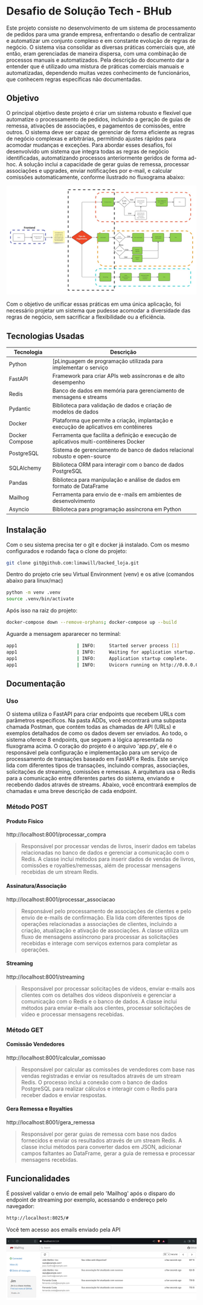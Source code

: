 # Desafio de Solução Tech - BHub

Este projeto consiste no desenvolvimento de um sistema de processamento de pedidos para uma grande empresa, enfrentando o desafio de centralizar e automatizar um conjunto complexo e em constante evolução de regras de negócio. O sistema visa consolidar as diversas práticas comerciais que, até então, eram gerenciadas de maneira dispersa, com uma combinação de processos manuais e automatizados. Pela descrição do documento dar a entender que é utilizado uma mistura de práticas comerciais manuais e automatizadas, dependendo muitas vezes conhecimento de funcionários, que conhecem regras específicas não documentadas.

## Objetivo

O principal objetivo deste projeto é criar um sistema robusto e flexível que automatize o processamento de pedidos, incluindo a geração de guias de remessa, ativações de associações, e pagamentos de comissões, entre outros. O sistema deve ser capaz de gerenciar de forma eficiente as regras de negócio complexas e arbitrárias, permitindo ajustes rápidos para acomodar mudanças e exceções. Para abordar esses desafios, foi desenvolvido um sistema que integra todas as regras de negócio identificadas, automatizando processos anteriormente geridos de forma ad-hoc. A solução inclui a capacidade de gerar guias de remessa, processar associações e upgrades, enviar notificações por e-mail, e calcular comissões automaticamente, conforme ilustrado no fluxograma abaixo:

<img src="/adds/Imagens/fluxograma.jpg">

Com o objetivo de unificar essas práticas em uma única aplicação, foi necessário projetar um sistema que pudesse acomodar a diversidade das regras de negócio, sem sacrificar a flexibilidade ou a eficiência.

## Tecnologias Usadas

| Tecnologia     | Descrição                                                                              |
| -------------- | -------------------------------------------------------------------------------------- |
| Python         | [pLinguagem de programação utilizada para implementar o serviço                        |
| FastAPI        | Framework para criar APIs web assíncronas e de alto desempenho                         |
| Redis          | Banco de dados em memória para gerenciamento de mensagens e streams                    |
| Pydantic       | Biblioteca para validação de dados e criação de modelos de dados                       |
| Docker         | Plataforma que permite a criação, implantação e execução de aplicativos em contêineres |
| Docker Compose | Ferramenta que facilita a definição e execução de aplicativos multi-contêineres Docker |
| PostgreSQL     | Sistema de gerenciamento de banco de dados relacional robusto e open-source            |
| SQLAlchemy     | Biblioteca ORM para interagir com o banco de dados PostgreSQL                          |
| Pandas         | Biblioteca para manipulação e análise de dados em formato de DataFrame                 |
| Mailhog        | Ferramenta para envio de e-mails em ambientes de desenvolvimento                       |
| Asyncio        | Biblioteca para programação assíncrona em Python                                       |

## Instalação

Com o seu sistema precisa ter o git e docker já instalado. Com os mesmo configurados e rodando faça o clone do projeto:

```sh
git clone git@github.com:limawill/backed_loja.git
```

Dentro do projeto crie seu Virtual Environment (venv) e os ative (comandos abaixo para linux/mac)

```sh
python -m venv .venv
source .venv/bin/activate
```

Após isso na raiz do projeto:

```sh
docker-compose down --remove-orphans; docker-compose up --build
```

Aguarde a mensagem apararecer no terminal:

```sh
app1                      | INFO:     Started server process [1]
app1                      | INFO:     Waiting for application startup.
app1                      | INFO:     Application startup complete.
app1                      | INFO:     Uvicorn running on http://0.0.0.0:8000 (Press CTRL+C to quit)
```

## Documentação

### Uso

O sistema utiliza o FastAPI para criar endpoints que recebem URLs com parâmetros específicos. Na pasta ADDs, você encontrará uma subpasta chamada Postman, que contém todas as chamadas de API (URLs) e exemplos detalhados de como os dados devem ser enviados. Ao todo, o sistema oferece 8 endpoints, que seguem a lógica apresentada no fluxograma acima. O coração do projeto é o arquivo 'app.py', ele é o responsável pela configuração e implementação para um serviço de processamento de transações baseado em FastAPI e Redis. Este serviço lida com diferentes tipos de transações, incluindo compras, associações, solicitações de streaming, comissões e remessas. A arquitetura usa o Redis para a comunicação entre diferentes partes do sistema, enviando e recebendo dados através de streams.
Abaixo, você encontrará exemplos de chamadas e uma breve descrição de cada endpoint.

### Método POST

#### Produto Fisico

http://localhost:8001/processar_compra

> Responsável por processar vendas de livros, inserir dados em tabelas relacionadas no banco de dados e gerenciar a comunicação com o Redis. A classe inclui métodos para inserir dados de vendas de livros, comissões e royalties/remessas, além de processar mensagens recebidas de um stream Redis.

#### Assinatura/Associação

http://localhost:8001/processar_associacao

> Responsável pelo processamento de associações de clientes e pelo envio de e-mails de confirmação. Ela lida com diferentes tipos de operações relacionadas a associações de clientes, incluindo a criação, atualização e ativação de associações. A classe utiliza um fluxo de mensagens assíncrono para processar as solicitações recebidas e interage com serviços externos para completar as operações.

#### Streaming

http://localhost:8001/streaming

> Responsável por processar solicitações de vídeos, enviar e-mails aos clientes com os detalhes dos vídeos disponíveis e gerenciar a comunicação com o Redis e o banco de dados. A classe inclui métodos para enviar e-mails aos clientes, processar solicitações de vídeo e processar mensagens recebidas.

### Método GET

#### Comissão Vendedores

http://localhost:8001/calcular_comissao

> Responsável por calcular as comissões de vendedores com base nas vendas registradas e enviar os resultados através de um stream Redis. O processo inclui a conexão com o banco de dados PostgreSQL para realizar cálculos e interagir com o Redis para receber dados e enviar respostas.

#### Gera Remessa e Royalties

http://localhost:8001/gera_remessa

> Responsável por gerar guias de remessa com base nos dados fornecidos e enviar os resultados através de um stream Redis. A classe inclui métodos para converter dados em JSON, adicionar campos faltantes ao DataFrame, gerar a guia de remessa e processar mensagens recebidas.

## Funcionalidades

É possivel validar o envio de email pelo 'Mailhog' após o disparo do endpoint de streaming por exemplo, acessando o endereço pelo navegador:

```sh
http://localhost:8025/#
```

Você tem acesso aos emails enviado pela API

<img src="/adds/Imagens/mailhog.png">
